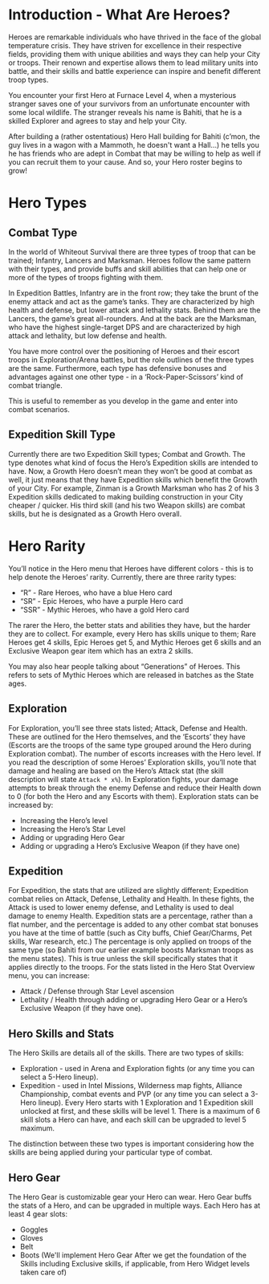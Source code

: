 # Introduction - What Are Heroes?

Heroes are remarkable individuals who have thrived in the face of the global temperature crisis. They have striven for excellence in their respective fields, providing them with unique abilities and ways they can help your City or troops. Their renown and expertise allows them to lead military units into battle, and their skills and battle experience can inspire and benefit different troop types.

You encounter your first Hero at Furnace Level 4, when a mysterious stranger saves one of your survivors from an unfortunate encounter with some local wildlife. The stranger reveals his name is Bahiti, that he is a skilled Explorer and agrees to stay and help your City.

After building a (rather ostentatious) Hero Hall building for Bahiti (c’mon, the guy lives in a wagon with a Mammoth, he doesn't want a Hall…) he tells you he has friends who are adept in Combat that may be willing to help as well if you can recruit them to your cause. And so, your Hero roster begins to grow!

# Hero Types
## Combat Type
In the world of Whiteout Survival there are three types of troop that can be trained; Infantry, Lancers and Marksman. Heroes follow the same pattern with their types, and provide buffs and skill abilities that can help one or more of the types of troops fighting with them.

In Expedition Battles, Infantry are in the front row; they take the brunt of the enemy attack and act as the game’s tanks. They are characterized by high health and defense, but lower attack and lethality stats. Behind them are the Lancers, the game’s great all-rounders. And at the back are the Marksman, who have the highest single-target DPS and are characterized by high attack and lethality, but low defense and health.

You have more control over the positioning of Heroes and their escort troops in Exploration/Arena battles, but the role outlines of the three types are the same. Furthermore, each type has defensive bonuses and advantages against one other type - in a ‘Rock-Paper-Scissors’ kind of combat triangle.

This is useful to remember as you develop in the game and enter into combat scenarios.

## Expedition Skill Type
Currently there are two Expedition Skill types; Combat and Growth. The type denotes what kind of focus the Hero’s Expedition skills are intended to have. Now, a Growth Hero doesn’t mean they won’t be good at combat as well, it just means that they have Expedition skills which benefit the Growth of your City. For example, Zinman is a Growth Marksman who has 2 of his 3 Expedition skills dedicated to making building construction in your City cheaper / quicker. His third skill (and his two Weapon skills) are combat skills, but he is designated as a Growth Hero overall.

# Hero Rarity
You’ll notice in the Hero menu that Heroes have different colors - this is to help denote the Heroes’ rarity. Currently, there are three rarity types:
- “R” - Rare Heroes, who have a blue Hero card
- “SR” - Epic Heroes, who have a purple Hero card
- “SSR” - Mythic Heroes, who have a gold Hero card

The rarer the Hero, the better stats and abilities they have, but the harder they are to collect. For example, every Hero has skills unique to them; Rare Heroes get 4 skills, Epic Heroes get 5, and Mythic Heroes get 6 skills and an Exclusive Weapon gear item which has an extra 2 skills.

You may also hear people talking about “Generations” of Heroes. This refers to sets of Mythic Heroes which are released in batches as the State ages.

## Exploration
For Exploration, you’ll see three stats listed; Attack, Defense and Health. These are outlined for the Hero themselves, and the ‘Escorts’ they have (Escorts are the troops of the same type grouped around the Hero during Exploration combat). The number of escorts increases with the Hero level.
If you read the description of some Heroes’ Exploration skills, you’ll note that damage and healing are based on the Hero’s Attack stat (the skill description will state `Attack * x%`). In Exploration fights, your damage attempts to break through the enemy Defense and reduce their Health down to 0 (for both the Hero and any Escorts with them).
Exploration stats can be increased by:
- Increasing the Hero’s level
- Increasing the Hero’s Star Level
- Adding or upgrading Hero Gear
- Adding or upgrading a Hero’s Exclusive Weapon (if they have one)

## Expedition
For Expedition, the stats that are utilized are slightly different; Expedition combat relies on Attack, Defense, Lethality and Health. In these fights, the Attack is used to lower enemy defense, and Lethality is used to deal damage to enemy Health. Expedition stats are a percentage, rather than a flat number, and the percentage is added to any other combat stat bonuses you have at the time of battle (such as City buffs, Chief Gear/Charms, Pet skills, War research, etc.) The percentage is only applied on troops of the same type (so Bahiti from our earlier example boosts Marksman troops as the menu states).  This is true unless the skill specifically states that it applies directly to the troops.
For the stats listed in the Hero Stat Overview menu, you can increase:
- Attack / Defense through Star Level ascension
- Lethality / Health through adding or upgrading Hero Gear or a Hero’s Exclusive Weapon (if they have one).

## Hero Skills and Stats
The Hero Skills are details all of the skills. There are two types of skills:
- Exploration - used in Arena and Exploration fights (or any time you can select a 5-Hero lineup).
- Expedition - used in Intel Missions, Wilderness map fights, Alliance Championship, combat events and PVP (or any time you can select a 3-Hero lineup).
Every Hero starts with 1 Exploration and 1 Expedition skill unlocked at first, and these skills will be level 1. There is a maximum of 6 skill slots a Hero can have, and each skill can be upgraded to level 5 maximum.

The distinction between these two types is important considering how the skills are being applied during your particular type of combat.

## Hero Gear
The Hero Gear is customizable gear your Hero can wear. Hero Gear buffs the stats of a Hero, and can be upgraded in multiple ways. Each Hero has at least 4 gear slots:
- Goggles
- Gloves
- Belt
- Boots
(We'll implement Hero Gear After we get the foundation of the Skills including Exclusive skills, if applicable, from Hero Widget levels taken care of)
